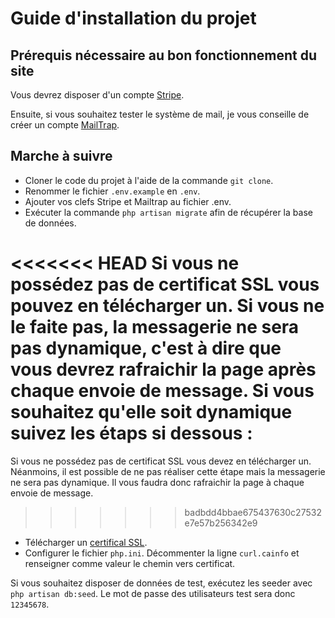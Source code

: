 # Guide d'installation du projet
## Prérequis nécessaire au bon fonctionnement du site
Vous devrez disposer d'un compte [Stripe](https://stripe.com/en-be?utm_campaign=paid_brand-BE_fr_Search_Brand_Stripe-1045154821&utm_medium=cpc&utm_source=google&ad_content=301638103399&utm_term=kwd-295607662702&utm_matchtype=e&utm_adposition=&utm_device=c).

Ensuite, si vous souhaitez tester le système de mail, je vous conseille de créer un compte [MailTrap](https://mailtrap.io/).

## Marche à suivre
- Cloner le code du projet à l'aide de la commande `git clone`.
- Renommer le fichier `.env.example` en `.env`.
- Ajouter vos clefs Stripe et Mailtrap au fichier .env.
- Exécuter la commande `php artisan migrate` afin de récupérer la base de données.

<<<<<<< HEAD
Si vous ne possédez pas de certificat SSL vous pouvez en télécharger un. Si vous ne le faite pas, la messagerie ne sera pas dynamique, c'est à dire que vous devrez rafraichir la page après chaque envoie de message. Si vous souhaitez qu'elle soit dynamique suivez les étaps si dessous :
=======
Si vous ne possédez pas de certificat SSL vous devez en télécharger un. Néanmoins, il est possible de ne pas réaliser cette étape mais la messagerie ne sera pas dynamique. Il vous faudra donc rafraichir la page à chaque envoie de message.
>>>>>>> badbdd4bbae675437630c27532e7e57b256342e9
- Télécharger un [certifical SSL](https://curl.se/docs/caextract.html).
- Configurer le fichier `php.ini`. Décommenter la ligne `curl.cainfo` et renseigner comme valeur le chemin vers certificat.

Si vous souhaitez disposer de données de test, exécutez les seeder avec `php artisan db:seed`. Le mot de passe des utilisateurs test sera donc `12345678`.